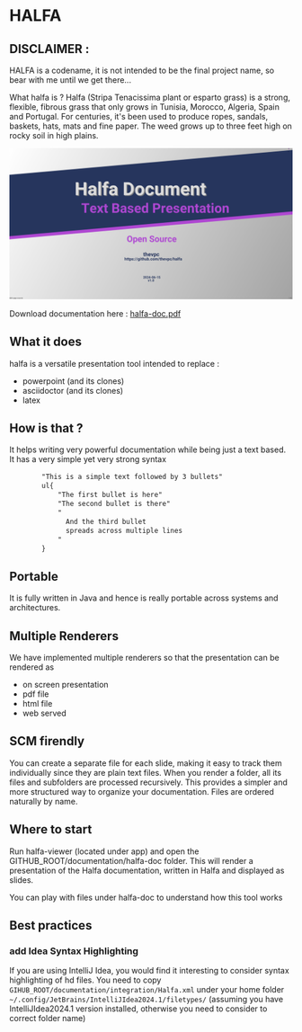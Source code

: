 # HALFA
## DISCLAIMER :
HALFA is a codename, it is not intended to be the final project name, so bear with me until we get there...

What halfa is ? Halfa (Stripa Tenacissima plant or esparto grass) is a strong, flexible, fibrous grass that 
only grows in Tunisia, Morocco, Algeria, Spain and Portugal. 
For centuries, it's been used to produce ropes, sandals, baskets, hats, mats and fine paper. 
The weed grows up to three feet high on rocky soil in high plains.

![](documentation/website/splash.png)

Download documentation here : [halfa-doc.pdf](documentation/website/halfa-doc.pdf)

## What it does
halfa is a versatile presentation tool intended to replace :
- powerpoint (and its clones)
- asciidoctor (and its clones)
- latex

## How is that ?
It helps writing very powerful documentation while being just a text based.
It has a very simple yet very strong syntax
```tson
        "This is a simple text followed by 3 bullets"
        ul{
            "The first bullet is here"
            "The second bullet is there"
            "
              And the third bullet
              spreads across multiple lines
            "
        }
```

## Portable
It is fully written in Java and hence is really portable across systems and architectures.

## Multiple Renderers
We have implemented multiple renderers so that the presentation can be rendered as
- on screen presentation
- pdf file
- html file
- web served

## SCM firendly
You can create a separate file for each slide, making it easy to track them individually since they are plain text files.
When you render a folder, all its files and subfolders are processed recursively.
This provides a simpler and more structured way to organize your documentation.
Files are ordered naturally by name.

## Where to start
Run halfa-viewer (located under app) and open the GITHUB_ROOT/documentation/halfa-doc folder.
This will render a presentation of the Halfa documentation, written in Halfa and displayed as slides.

You can play with files under halfa-doc to understand how this tool works

## Best practices
### add Idea Syntax Highlighting
If you are using IntelliJ Idea, you would find it interesting to consider syntax highlighting of hd files.
You need to copy `GIHUB_ROOT/documentation/integration/Halfa.xml` under your home folder
`~/.config/JetBrains/IntelliJIdea2024.1/filetypes/`
(assuming you have IntelliJIdea2024.1 version installed, otherwise you need to consider to correct folder name)
